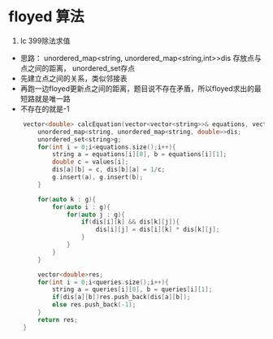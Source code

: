 <!--
 * @Author: zzzzztw
 * @Date: 2023-04-06 09:07:07
 * @LastEditors: Do not edit
 * @LastEditTime: 2023-04-06 09:43:27
 * @FilePath: /cpptest/算法/leetcode/图论.md
-->
# floyed 算法

1. lc 399除法求值
* 思路： unordered_map<string, unordered_map<string,int>>dis 存放点与点之间的距离， unordered_set<string>存点
* 先建立点之间的关系，类似邻接表
* 再跑一边floyed更新点之间的距离，题目说不存在矛盾，所以floyed求出的最短路就是唯一路
* 不存在的就是-1

```cpp
    vector<double> calcEquation(vector<vector<string>>& equations, vector<double>& values, vector<vector<string>>& queries) {
        unordered_map<string, unordered_map<string, double>>dis;
        unordered_set<string>g;
        for(int i = 0;i<equations.size();i++){
            string a = equations[i][0], b = equations[i][1];
            double c = values[i];
            dis[a][b] = c, dis[b][a] = 1/c;
            g.insert(a), g.insert(b);
        }

        for(auto k : g){
            for(auto i : g){
                for(auto j : g){
                    if(dis[i][k] && dis[k][j]){
                        dis[i][j] = dis[i][k] * dis[k][j];
                    }
                }
            }
        }

        vector<double>res;
        for(int i = 0;i<queries.size();i++){
            string a = queries[i][0], b = queries[i][1];
            if(dis[a][b])res.push_back(dis[a][b]);
            else res.push_back(-1);
        }
        return res;
    }



```